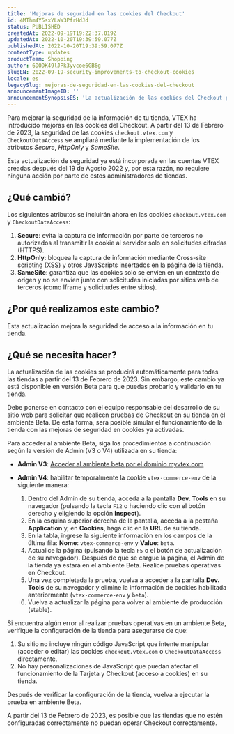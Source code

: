 ```yaml
---
title: 'Mejoras de seguridad en las cookies del Checkout'
id: 4MThm4Y5sxYLaW3PfrHdJd
status: PUBLISHED
createdAt: 2022-09-19T19:22:37.019Z
updatedAt: 2022-10-20T19:39:59.077Z
publishedAt: 2022-10-20T19:39:59.077Z
contentType: updates
productTeam: Shopping
author: 6DODK49lJPk3yvcoe6GB6g
slugEN: 2022-09-19-security-improvements-to-checkout-cookies
locale: es
legacySlug: mejoras-de-seguridad-en-las-cookies-del-checkout
announcementImageID: ''
announcementSynopsisES: 'La actualización de las cookies del Checkout permite aumentar la seguridad en tu tienda'
---
```


Para mejorar la seguridad de la información de tu tienda, VTEX ha introducido mejoras en las cookies del Checkout. A partir del 13 de Febrero de 2023, la seguridad de las cookies `checkout.vtex.com` y `CheckoutDataAccess` se ampliará mediante la implementación de los atributos _Secure_, _HttpOnly_ y _SameSite_.

Esta actualización de seguridad ya está incorporada en las cuentas VTEX creadas después del 19 de Agosto 2022 y, por esta razón, no requiere ninguna acción por parte de estos administradores de tiendas.

## ¿Qué cambió?

Los siguientes atributos se incluirán ahora en las cookies `checkout.vtex.com` y `CheckoutDataAccess`:

1. __Secure__: evita la captura de información por parte de terceros no autorizados al transmitir la cookie al servidor solo en solicitudes cifradas (HTTPS).
2. __HttpOnly__: bloquea la captura de información mediante Cross-site scripting (XSS) y otros JavaScripts insertados en la página de la tienda.
3. __SameSite__: garantiza que las cookies solo se envíen en un contexto de origen y no se envíen junto con solicitudes iniciadas por sitios web de terceros (como Iframe y solicitudes entre sitios).

## ¿Por qué realizamos este cambio?

Esta actualización mejora la seguridad de acceso a la información en tu tienda.

## ¿Qué se necesita hacer?

La actualización de las cookies se producirá automáticamente para todas las tiendas a partir del 13 de Febrero de 2023. Sin embargo, este cambio ya está disponible en versión Beta para que puedas probarlo y validarlo en tu tienda.

Debe ponerse en contacto con el equipo responsable del desarrollo de su sitio web para solicitar que realicen pruebas de Checkout en su tienda en el ambiente Beta. De esta forma, será posible simular el funcionamiento de la tienda con las mejoras de seguridad en cookies ya activadas.

Para acceder al ambiente Beta, siga los procedimientos a continuación según la versión de Admin (V3 o V4) utilizada en su tienda:

- **Admin V3**: [Acceder al ambiente beta por el dominio myvtex.com](/es/tutorial/acceder-al-ambiente-beta--3BHM289568gcSwk2O80Asu)

- **Admin V4**: habilitar temporalmente la cookie `vtex-commerce-env` de la siguiente manera:

     1. Dentro del Admin de su tienda, acceda a la pantalla **Dev. Tools** en su navegador (pulsando la tecla `F12` o haciendo clic con el botón derecho y eligiendo la opción **Inspect**).
     2. En la esquina superior derecha de la pantalla, acceda a la pestaña **Application** y, en **Cookies**, haga clic en la **URL** de su tienda.
     3. En la tabla, ingrese la siguiente información en los campos de la última fila: **Nome**: `vtex-commerce-env` y **Value**: `beta`.
     4. Actualice la página (pulsando la tecla `F5` o el botón de actualización de su navegador). Después de que se cargue la página, el Admin de la tienda ya estará en el ambiente Beta. Realice pruebas operativas en Checkout.
     5. Una vez completada la prueba, vuelva a acceder a la pantalla **Dev. Tools** de su navegador y elimine la información de cookies habilitada anteriormente (`vtex-commerce-env` y `beta`).
     6. Vuelva a actualizar la página para volver al ambiente de producción (stable).

Si encuentra algún error al realizar pruebas operativas en un ambiente Beta, verifique la configuración de la tienda para asegurarse de que:

1. Su sitio no incluye ningún código JavaScript que intente manipular (acceder o editar) las cookies `checkout.vtex.com` o `CheckoutDataAccess` directamente.
2. No hay personalizaciones de JavaScript que puedan afectar el funcionamiento de la Tarjeta y Checkout (acceso a cookies) en su tienda.

Después de verificar la configuración de la tienda, vuelva a ejecutar la prueba en ambiente Beta.

<div class="alert alert-warning">
A partir del 13 de Febrero de 2023, es posible que las tiendas que no estén configuradas correctamente no puedan operar Checkout correctamente.
</div>
